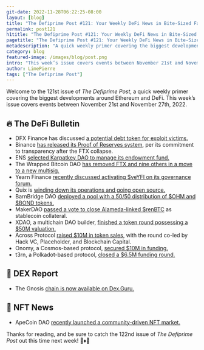 ```yaml
---
git-date: 2022-11-28T06:22:25-08:00
layout: [blog]
title: "The Defiprime Post #121: Your Weekly DeFi News in Bite-Sized Fashion"
permalink: post121
h1title: "The Defiprime Post #121: Your Weekly DeFi News in Bite-Sized Fashion"
pagetitle: "The Defiprime Post #121: Your Weekly DeFi News in Bite-Sized Fashion"
metadescription: "A quick weekly primer covering the biggest developments around Ethereum and DeFi. This week’s issue covers events between November 21st and November 27th, 2022"
category: blog
featured-image: /images/blog/post.png
intro: "This week’s issue covers events between November 21st and November 27th, 2022"
author: LimePierre
tags: ["The Defiprime Post"]
---
```


Welcome to the 121st issue of _The Defiprime Post_, a quick weekly primer covering the biggest developments around Ethereum and DeFi. This week’s issue covers events between November 21st and November 27th, 2022.


## 🔥 The DeFi Bulletin

* DFX Finance has discussed [a potential debt token for exploit victims.](https://forum.dfx.finance/t/debt-token-for-hack-victims/426)
* Binance [has released its Proof of Reserves system](https://www.binance.com/en/support/announcement/binance-releases-proof-of-reserves-system-0c7a786cbe8c4e108f3301385ab61e39), per its commitment to transparency after the FTX collapse.
* ENS [selected Karpatkey DAO to manage its endowment fund. ](https://www.coindesk.com/tech/2022/11/23/ethereum-name-service-selects-karpatkey-dao-as-endaoment-fund-manager/)
* The Wrapped Bitcoin DAO [has removed FTX and nine others in a move to a new multisig.](https://www.theblock.co/post/189991/wrapped-bitcoin-dao-removes-ftx-nine-others-in-move-to-new-multisig)
* Yearn Finance [recently discussed activating $veYFI on its governance forum.](https://gov.yearn.finance/t/proposal-activate-veyfi/12783)
* Quix is [winding down its operations and going open source.](https://quixotic-labs.notion.site/quixotic-labs/A-Message-from-Quix-83fc2818b5b34b0eb042344535472415)
* BarnBridge DAO [deployed a pool with a 50/50 distribution of $OHM and $BOND tokens.](https://medium.com/barnbridge/bond-on-balancer-and-olympuss-flex-loans-4335e879f816) 
* MakerDAO [passed a vote to close Alameda-linked $renBTC](https://www.theblock.co/post/189884/makerdao-passes-vote-to-close-alameda-linked-renbtc-as-stablecoin-collateral) as stablecoin collateral.
* XDAO, a multichain DAO builder, [finished a token round possessing a $50M valuation.](https://www.theblock.co/post/189740/xdao-closes-token-funding-round)
* Across Protocol [raised $10M in token sales,](https://medium.com/across-protocol/strategic-partnership-established-with-across-10mm-success-token-sale-e220a9645ede) with the round co-led by Hack VC, Placeholder, and Blockchain Capital.
* Onomy, a Cosmos-based protocol, [secured $10M in funding.](https://www.theblock.co/post/189476/cosmos-based-defi-protocol-onomy-raises-10-million-exclusive)
* t3rn, a Polkadot-based protocol, [closed a $6.5M funding round. ](https://www.theblock.co/post/189776/polkadot-based-protocol-t3rn-raises-6-5-million-exclusive?utm_source=twitter&utm_medium=social)


## 💱 DEX Report

* The Gnosis [chain is now available on Dex.Guru.](https://dex.guru/markets?chain=gnosis)


## 💎 NFT News

* ApeCoin DAO [recently launched a community-driven NFT market.](https://www.coindesk.com/web3/2022/11/23/apecoin-dao-launches-community-driven-nft-marketplace/)

Thanks for reading, and be sure to catch the 122nd issue of _The Defiprime Post_ out this time next week! 👋♦️👋